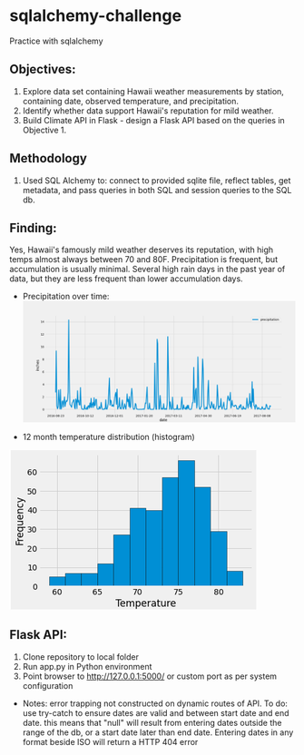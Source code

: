 # sqlalchemy-challenge
Practice with sqlalchemy

## Objectives:
 1. Explore data set containing Hawaii weather measurements by station, containing date, observed temperature, and precipitation.  
 2. Identify whether data support Hawaii's reputation for mild weather.
 3. Build Climate API in Flask - design a Flask API based on the queries in Objective 1.
 
## Methodology
 1. Used SQL Alchemy to: connect to provided sqlite file, reflect tables, get metadata, and pass queries in both SQL and session queries to the SQL db. 
 
## Finding: 
Yes, Hawaii's famously mild weather deserves its reputation, with high temps almost always between 70 and 80F. Precipitation is frequent, but accumulation is usually minimal. Several high rain days in the past year of data, but they are less frequent than lower accumulation days. 

* Precipitation over time: 
![Precip Graph](precip_trend.png)

* 12 month temperature distribution (histogram)

![histogram](temp_hist.png)

## Flask API:
1. Clone repository to local folder
2. Run app.py in Python environment
3. Point browser to http://127.0.0.1:5000/ or custom port as per system configuration


* Notes: error trapping not constructed on dynamic routes of API. To do: use try-catch to ensure dates are valid and between start date and end date. 
	this means that "null" will result from entering dates outside the range of the db, or a start date later than end date. Entering dates in any format beside ISO will return a HTTP 404 error
	
